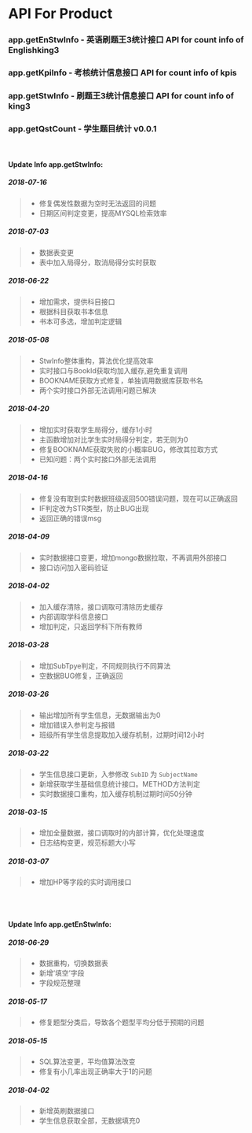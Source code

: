 # API For Product

### app.getEnStwInfo - 英语刷题王3统计接口 API for count info of Englishking3
### app.getKpiInfo - 考核统计信息接口 API for count info of kpis
### app.getStwInfo - 刷题王3统计信息接口 API for count info of king3 
### app.getQstCount - 学生题目统计 v0.0.1
</br>

#### Update Info app.getStwInfo:

##### **2018-07-16**
> * 修复偶发性数据为空时无法返回的问题
> * 日期区间判定变更，提高MYSQL检索效率

##### **2018-07-03**
> * 数据表变更
> * 表中加入局得分，取消局得分实时获取

##### **2018-06-22**
> * 增加需求，提供科目接口
> * 根据科目获取书本信息
> * 书本可多选，增加判定逻辑

##### **2018-05-08**
> * StwInfo整体重构，算法优化提高效率
> * 实时接口与BookId获取均加入缓存,避免重复调用
> * BOOKNAME获取方式修复，单独调用数据库获取书名
> * 两个实时接口外部无法调用问题已解决

##### **2018-04-20**
> * 增加实时获取学生局得分，缓存1小时
> * 主函数增加对比学生实时局得分判定，若无则为0
> * 修复BOOKNAME获取失败的小概率BUG，修改其拉取方式
> * 已知问题：两个实时接口外部无法调用

##### **2018-04-16**
> * 修复没有取到实时数据班级返回500错误问题，现在可以正确返回
> * IF判定改为STR类型，防止BUG出现
> * 返回正确的错误msg

##### **2018-04-09**
> * 实时数据接口变更，增加mongo数据拉取，不再调用外部接口
> * 接口访问加入密码验证


##### **2018-04-02**
> * 加入缓存清除，接口调取可清除历史缓存
> * 内部调取学科信息接口
> * 增加判定，只返回学科下所有教师

##### **2018-03-28**
> * 增加SubTpye判定，不同规则执行不同算法
> * 空数据BUG修复，正确返回

##### **2018-03-26**
> * 输出增加所有学生信息，无数据输出为0
> * 增加错误入参判定与报错
> * 班级所有学生信息提取加入缓存机制，过期时间12小时

##### **2018-03-22**
> * 学生信息接口更新，入参修改 `SubID` 为 `SubjectName`
> * 新增获取学生基础信息统计接口。METHOD方法判定
> * 实时数据接口重构，加入缓存机制过期时间50分钟

##### **2018-03-15**
> * 增加全量数据，接口调取时的内部计算，优化处理速度
> * 日志结构变更，规范标题大小写

##### **2018-03-07**
> * 增加HP等字段的实时调用接口 

</br></br>
#### Update Info app.getEnStwInfo:
##### **2018-06-29**
> * 数据重构，切换数据表
> * 新增‘填空’字段
> * 字段规范整理

##### **2018-05-17**
> * 修复题型分类后，导致各个题型平均分低于预期的问题

##### **2018-05-15**
> * SQL算法变更，平均值算法改变
> * 修复有小几率出现正确率大于1的问题

##### **2018-04-02**
> * 新增英刷数据接口
> * 学生信息获取全部，无数据填充0

